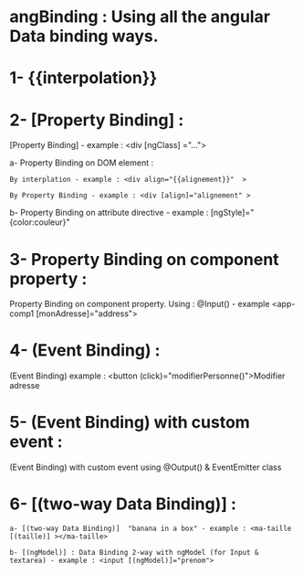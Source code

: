 # angBinding  : Using all the angular Data binding ways.

# 1- {{interpolation}}


# 2- [Property Binding] :

[Property Binding] - example : <div [ngClass] ="…"> 

a- Property Binding on DOM element :
   
   	By interplation - example : <div align="{{alignement}}"  >
   
   	By Property Binding - example : <div [align]="alignement" >
   
b- Property Binding on attribute directive  - example :  [ngStyle]="{color:couleur}"

# 3- Property Binding on component property :

Property Binding on component property. Using :  @Input() - example  <app-comp1 [monAdresse]="address"></app-comp1>

# 4- (Event Binding) :

 (Event Binding) example : <button (click)="modifierPersonne()">Modifier adresse</button>

# 5- (Event Binding) with custom event :

(Event Binding) with custom event using @Output() & EventEmitter class

# 6- [(two-way Data Binding)] :

    a- [(two-way Data Binding)]  "banana in a box" - example : <ma-taille [(taille)] ></ma-taille>
    
    b- [(ngModel)] : Data Binding 2-way with ngModel (for Input & textarea) - example : <input [(ngModel)]="prenom">





 
	



    
